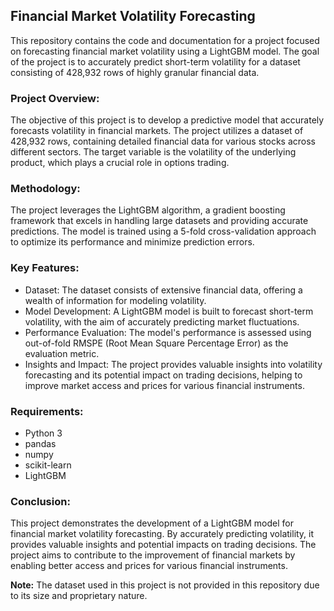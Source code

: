## Financial Market Volatility Forecasting

This repository contains the code and documentation for a project focused on forecasting financial market volatility using a LightGBM model. The goal of the project is to accurately predict short-term volatility for a dataset consisting of 428,932 rows of highly granular financial data.

### Project Overview:
The objective of this project is to develop a predictive model that accurately forecasts volatility in financial markets. The project utilizes a dataset of 428,932 rows, containing detailed financial data for various stocks across different sectors. The target variable is the volatility of the underlying product, which plays a crucial role in options trading.

### Methodology:
The project leverages the LightGBM algorithm, a gradient boosting framework that excels in handling large datasets and providing accurate predictions. The model is trained using a 5-fold cross-validation approach to optimize its performance and minimize prediction errors.

### Key Features:
- Dataset: The dataset consists of extensive financial data, offering a wealth of information for modeling volatility.
- Model Development: A LightGBM model is built to forecast short-term volatility, with the aim of accurately predicting market fluctuations.
- Performance Evaluation: The model's performance is assessed using out-of-fold RMSPE (Root Mean Square Percentage Error) as the evaluation metric.
- Insights and Impact: The project provides valuable insights into volatility forecasting and its potential impact on trading decisions, helping to improve market access and prices for various financial instruments.

### Requirements:
- Python 3
- pandas
- numpy
- scikit-learn
- LightGBM

### Conclusion:
This project demonstrates the development of a LightGBM model for financial market volatility forecasting. By accurately predicting volatility, it provides valuable insights and potential impacts on trading decisions. The project aims to contribute to the improvement of financial markets by enabling better access and prices for various financial instruments.

**Note:** The dataset used in this project is not provided in this repository due to its size and proprietary nature.
